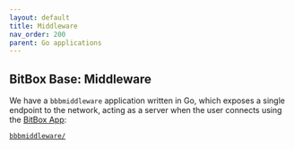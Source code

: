 ```yaml
---
layout: default
title: Middleware
nav_order: 200
parent: Go applications
---
```

## BitBox Base: Middleware

We have a `bbbmiddleware` application written in Go, which exposes a single endpoint to the network, acting as a server when the user connects using the [BitBox App](https://github.com/digitalbitbox/bitbox-wallet-app/):

[`bbbmiddleware/`](https://github.com/digitalbitbox/bitbox-base/tree/master/middleware)